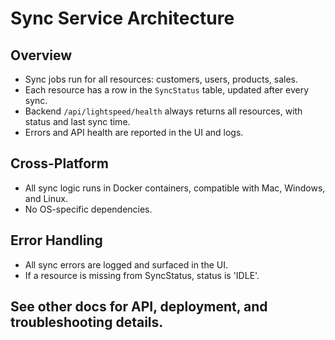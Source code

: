 # Sync Service Architecture

## Overview
- Sync jobs run for all resources: customers, users, products, sales.
- Each resource has a row in the `SyncStatus` table, updated after every sync.
- Backend `/api/lightspeed/health` always returns all resources, with status and last sync time.
- Errors and API health are reported in the UI and logs.

## Cross-Platform
- All sync logic runs in Docker containers, compatible with Mac, Windows, and Linux.
- No OS-specific dependencies.

## Error Handling
- All sync errors are logged and surfaced in the UI.
- If a resource is missing from SyncStatus, status is 'IDLE'.

## See other docs for API, deployment, and troubleshooting details. 